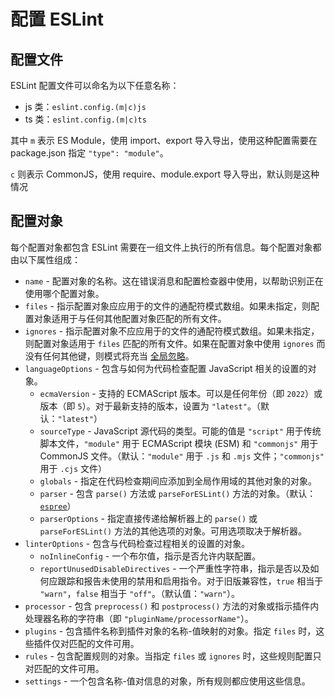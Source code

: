 # 配置 ESLint

## 配置文件

ESLint 配置文件可以命名为以下任意名称：

+ js 类：`eslint.config.(m|c)js`
+ ts 类：`eslint.config.(m|c)ts`

其中 `m` 表示 ES Module，使用 import、export 导入导出，使用这种配置需要在 package.json 指定 `"type": "module"`。

`c` 则表示 CommonJS，使用 require、module.export 导入导出，默认则是这种情况

## 配置对象

每个配置对象都包含 ESLint 需要在一组文件上执行的所有信息。每个配置对象都由以下属性组成：

- `name` - 配置对象的名称。这在错误消息和配置检查器中使用，以帮助识别正在使用哪个配置对象。
- `files` - 指示配置对象应应用于的文件的通配符模式数组。如果未指定，则配置对象适用于与任何其他配置对象匹配的所有文件。
- `ignores` - 指示配置对象不应应用于的文件的通配符模式数组。如果未指定，则配置对象适用于 `files` 匹配的所有文件。如果在配置对象中使用 `ignores` 而没有任何其他键，则模式将充当 [全局忽略](https://eslint.nodejs.cn/docs/latest/use/configure/configuration-files#globally-ignoring-files-with-ignores)。
- `languageOptions` - 包含与如何为代码检查配置 JavaScript 相关的设置的对象。
  - `ecmaVersion` - 支持的 ECMAScript 版本。可以是任何年份（即 `2022`）或版本（即 `5`）。对于最新支持的版本，设置为 `"latest"`。（默认：`"latest"`）
  - `sourceType` - JavaScript 源代码的类型。可能的值是 `"script"` 用于传统脚本文件，`"module"` 用于 ECMAScript 模块 (ESM) 和 `"commonjs"` 用于 CommonJS 文件。（默认：`"module"` 用于 `.js` 和 `.mjs` 文件；`"commonjs"` 用于 `.cjs` 文件）
  - `globals` - 指定在代码检查期间应添加到全局作用域的其他对象的对象。
  - `parser` - 包含 `parse()` 方法或 `parseForESLint()` 方法的对象。（默认：[`espree`](https://github.com/eslint/js/tree/main/packages/espree)）
  - `parserOptions` - 指定直接传递给解析器上的 `parse()` 或 `parseForESLint()` 方法的其他选项的对象。可用选项取决于解析器。
- `linterOptions` - 包含与代码检查过程相关的设置的对象。
  - `noInlineConfig` - 一个布尔值，指示是否允许内联配置。
  - `reportUnusedDisableDirectives` - 一个严重性字符串，指示是否以及如何应跟踪和报告未使用的禁用和启用指令。对于旧版兼容性，`true` 相当于 `"warn"`，`false` 相当于 `"off"`。（默认值：`"warn"`）。
- `processor` - 包含 `preprocess()` 和 `postprocess()` 方法的对象或指示插件内处理器名称的字符串（即 `"pluginName/processorName"`）。
- `plugins` - 包含插件名称到插件对象的名称-值映射的对象。指定 `files` 时，这些插件仅对匹配的文件可用。
- `rules` - 包含配置规则的对象。当指定 `files` 或 `ignores` 时，这些规则配置只对匹配的文件可用。
- `settings` - 一个包含名称-值对信息的对象，所有规则都应使用这些信息。